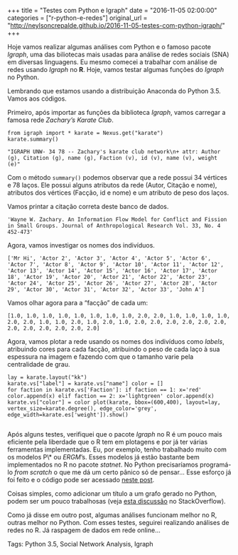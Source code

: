 +++
title = "Testes com Python e Igraph"
date = "2016-11-05 02:00:00"
categories = ["r-python-e-redes"]
original_url = "http://neylsoncrepalde.github.io/2016-11-05-testes-com-python-igraph/"
+++

<article class="blog-post">
<p>
Hoje vamos realizar algumas análises com Python e o famoso pacote
<em>Igraph</em>, uma das biliotecas mais usadas para análise de redes
sociais (SNA) em diversas linguagens. Eu mesmo comecei a trabalhar com
análise de redes usando <em>Igraph</em> no <strong>R</strong>. Hoje,
vamos testar algumas funções do <em>Igraph</em> no Python.
</p>
<p>
Lembrando que estamos usando a distribuição Anaconda do Python 3.5.
Vamos aos códigos.
</p>
<p>
Primeiro, após importar as funções da biblioteca <em>Igraph</em>, vamos
carregar a famosa rede <em>Zachary’s Karate Club</em>.
</p>
<pre class="highlight"><code><span class="kn">from</span> <span class="nn">igraph</span> <span class="kn">import</span> <span class="o">*</span> <span class="n">karate</span> <span class="o">=</span> <span class="n">Nexus</span><span class="o">.</span><span class="n">get</span><span class="p">(</span><span class="s">&quot;karate&quot;</span><span class="p">)</span>
<span class="n">karate</span><span class="o">.</span><span class="n">summary</span><span class="p">()</span>
</code></pre>

<pre class="highlight"><code>&quot;IGRAPH UNW- 34 78 -- Zachary&apos;s karate club network\n+ attr: Author (g), Citation (g), name (g), Faction (v), id (v), name (v), weight (e)&quot;
</code></pre>

<p>
Com o método <code class="highlighter-rouge">summary()</code> podemos
observar que a rede possui 34 vértices e 78 laços. Ele possui alguns
atributos da rede (Autor, Citação e nome), atributos dos vértices
(Facção, id e nome) e um atributo de peso dos laços.
</p>
<p>
Vamos printar a citação correta deste banco de dados.
</p>
<pre class="highlight"><code>&apos;Wayne W. Zachary. An Information Flow Model for Conflict and Fission in Small Groups. Journal of Anthropological Research Vol. 33, No. 4 452-473&apos;
</code></pre>

<p>
Agora, vamos investigar os nomes dos indivíduos.
</p>
<pre class="highlight"><code>[&apos;Mr Hi&apos;, &apos;Actor 2&apos;, &apos;Actor 3&apos;, &apos;Actor 4&apos;, &apos;Actor 5&apos;, &apos;Actor 6&apos;, &apos;Actor 7&apos;, &apos;Actor 8&apos;, &apos;Actor 9&apos;, &apos;Actor 10&apos;, &apos;Actor 11&apos;, &apos;Actor 12&apos;, &apos;Actor 13&apos;, &apos;Actor 14&apos;, &apos;Actor 15&apos;, &apos;Actor 16&apos;, &apos;Actor 17&apos;, &apos;Actor 18&apos;, &apos;Actor 19&apos;, &apos;Actor 20&apos;, &apos;Actor 21&apos;, &apos;Actor 22&apos;, &apos;Actor 23&apos;, &apos;Actor 24&apos;, &apos;Actor 25&apos;, &apos;Actor 26&apos;, &apos;Actor 27&apos;, &apos;Actor 28&apos;, &apos;Actor 29&apos;, &apos;Actor 30&apos;, &apos;Actor 31&apos;, &apos;Actor 32&apos;, &apos;Actor 33&apos;, &apos;John A&apos;]
</code></pre>

<p>
Vamos olhar agora para a “facção” de cada um:
</p>
<pre class="highlight"><code>[1.0, 1.0, 1.0, 1.0, 1.0, 1.0, 1.0, 1.0, 2.0, 2.0, 1.0, 1.0, 1.0, 1.0, 2.0, 2.0, 1.0, 1.0, 2.0, 1.0, 2.0, 1.0, 2.0, 2.0, 2.0, 2.0, 2.0, 2.0, 2.0, 2.0, 2.0, 2.0, 2.0, 2.0]
</code></pre>

<p>
Agora, vamos plotar a rede usando os nomes dos indivíduos como
<em>labels</em>, atribuindo cores para cada facção, atribuindo o peso de
cada laço à sua espessura na imagem e fazendo com que o tamanho varie
pela centralidade de grau.
</p>
<pre class="highlight"><code><span class="n">lay</span> <span class="o">=</span> <span class="n">karate</span><span class="o">.</span><span class="n">layout</span><span class="p">(</span><span class="s">&quot;kk&quot;</span><span class="p">)</span>
<span class="n">karate</span><span class="o">.</span><span class="n">vs</span><span class="p">[</span><span class="s">&quot;label&quot;</span><span class="p">]</span> <span class="o">=</span> <span class="n">karate</span><span class="o">.</span><span class="n">vs</span><span class="p">[</span><span class="s">&quot;name&quot;</span><span class="p">]</span> <span class="n">color</span> <span class="o">=</span> <span class="p">[]</span>
<span class="k">for</span> <span class="n">faction</span> <span class="ow">in</span> <span class="n">karate</span><span class="o">.</span><span class="n">vs</span><span class="p">[</span><span class="s">&apos;Faction&apos;</span><span class="p">]:</span> <span class="k">if</span> <span class="n">faction</span> <span class="o">==</span> <span class="mi">1</span><span class="p">:</span> <span class="n">x</span><span class="o">=</span><span class="s">&apos;red&apos;</span> <span class="n">color</span><span class="o">.</span><span class="n">append</span><span class="p">(</span><span class="n">x</span><span class="p">)</span> <span class="k">elif</span> <span class="n">faction</span> <span class="o">==</span> <span class="mi">2</span><span class="p">:</span> <span class="n">x</span><span class="o">=</span><span class="s">&apos;lightgreen&apos;</span> <span class="n">color</span><span class="o">.</span><span class="n">append</span><span class="p">(</span><span class="n">x</span><span class="p">)</span> <span class="n">karate</span><span class="o">.</span><span class="n">vs</span><span class="p">[</span><span class="s">&quot;color&quot;</span><span class="p">]</span> <span class="o">=</span> <span class="n">color</span> <span class="n">plot</span><span class="p">(</span><span class="n">karate</span><span class="p">,</span> <span class="n">bbox</span><span class="o">=</span><span class="p">(</span><span class="mi">600</span><span class="p">,</span><span class="mi">400</span><span class="p">),</span> <span class="n">layout</span><span class="o">=</span><span class="n">lay</span><span class="p">,</span> <span class="n">vertex_size</span><span class="o">=</span><span class="n">karate</span><span class="o">.</span><span class="n">degree</span><span class="p">(),</span> <span class="n">edge_color</span><span class="o">=</span><span class="s">&apos;grey&apos;</span><span class="p">,</span> <span class="n">edge_width</span><span class="o">=</span><span class="n">karate</span><span class="o">.</span><span class="n">es</span><span class="p">[</span><span class="s">&apos;weight&apos;</span><span class="p">])</span><span class="o">.</span><span class="n">show</span><span class="p">()</span>
</code></pre>

<p>
<img src="http://neylsoncrepalde.github.io/img/karate_python.png" alt="">
</p>
<p>
Após alguns testes, verifiquei que o pacote <em>Igraph</em> no R é um
pouco mais eficiente pela liberdade que o R tem em plotagens e por já
ter várias ferramentas implementadas. Eu, por exemplo, tenho trabalhado
muito com os modelos P\* ou <em>ERGM</em>’s. Esses modelos já estão
bastante bem implementados no R no pacote <em>statnet</em>. No Python
precisaríamos programá-lo <em>from scratch</em> o que me dá um certo
pânico só de pensar… Esse esforço já foi feito e o código pode ser
acessado <a href="http://davidmasad.com/blog/ergms-from-scratch/">neste
post</a>.
</p>
<p>
Coisas simples, como adicionar um título a um grafo gerado no Python,
podem ser um pouco trabalhosas (veja
<a href="http://stackoverflow.com/questions/18250684/add-title-and-legend-to-igraph-plots">esta
discussão</a> no StackOverflow).
</p>
<p>
Como já disse em outro post, algumas análises funcionam melhor no R,
outras melhor no Python. Com esses testes, seguirei realizando análises
de redes no R. Já raspagem de dados em rede online…
</p>
</article>
<p class="blog-tags">
Tags: Python 3.5, Social Network Analysis, Igraph
</p>


